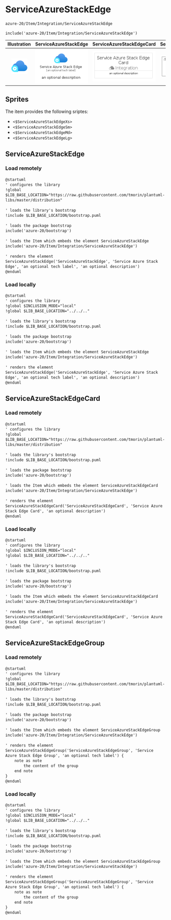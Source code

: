 # ServiceAzureStackEdge


```text
azure-20/Item/Integration/ServiceAzureStackEdge
```

```text
include('azure-20/Item/Integration/ServiceAzureStackEdge')
```



| Illustration | ServiceAzureStackEdge | ServiceAzureStackEdgeCard | ServiceAzureStackEdgeGroup |
| :---: | :---: | :---: | :---: |
| ![illustration for Illustration](../../../azure-20/Item/Integration/ServiceAzureStackEdge.png) | ![illustration for ServiceAzureStackEdge](../../../azure-20/Item/Integration/ServiceAzureStackEdge.Local.png) | ![illustration for ServiceAzureStackEdgeCard](../../../azure-20/Item/Integration/ServiceAzureStackEdgeCard.Local.png) | ![illustration for ServiceAzureStackEdgeGroup](../../../azure-20/Item/Integration/ServiceAzureStackEdgeGroup.Local.png) |



## Sprites
The item provides the following sriptes:

- `<$ServiceAzureStackEdgeXs>`
- `<$ServiceAzureStackEdgeSm>`
- `<$ServiceAzureStackEdgeMd>`
- `<$ServiceAzureStackEdgeLg>`





## ServiceAzureStackEdge

### Load remotely
```plantuml
@startuml
' configures the library
!global $LIB_BASE_LOCATION="https://raw.githubusercontent.com/tmorin/plantuml-libs/master/distribution"

' loads the library's bootstrap
!include $LIB_BASE_LOCATION/bootstrap.puml

' loads the package bootstrap
include('azure-20/bootstrap')

' loads the Item which embeds the element ServiceAzureStackEdge
include('azure-20/Item/Integration/ServiceAzureStackEdge')

' renders the element
ServiceAzureStackEdge('ServiceAzureStackEdge', 'Service Azure Stack Edge', 'an optional tech label', 'an optional description')
@enduml
```

### Load locally
```plantuml
@startuml
' configures the library
!global $INCLUSION_MODE="local"
!global $LIB_BASE_LOCATION="../../.."

' loads the library's bootstrap
!include $LIB_BASE_LOCATION/bootstrap.puml

' loads the package bootstrap
include('azure-20/bootstrap')

' loads the Item which embeds the element ServiceAzureStackEdge
include('azure-20/Item/Integration/ServiceAzureStackEdge')

' renders the element
ServiceAzureStackEdge('ServiceAzureStackEdge', 'Service Azure Stack Edge', 'an optional tech label', 'an optional description')
@enduml
```

## ServiceAzureStackEdgeCard

### Load remotely
```plantuml
@startuml
' configures the library
!global $LIB_BASE_LOCATION="https://raw.githubusercontent.com/tmorin/plantuml-libs/master/distribution"

' loads the library's bootstrap
!include $LIB_BASE_LOCATION/bootstrap.puml

' loads the package bootstrap
include('azure-20/bootstrap')

' loads the Item which embeds the element ServiceAzureStackEdgeCard
include('azure-20/Item/Integration/ServiceAzureStackEdge')

' renders the element
ServiceAzureStackEdgeCard('ServiceAzureStackEdgeCard', 'Service Azure Stack Edge Card', 'an optional description')
@enduml
```

### Load locally
```plantuml
@startuml
' configures the library
!global $INCLUSION_MODE="local"
!global $LIB_BASE_LOCATION="../../.."

' loads the library's bootstrap
!include $LIB_BASE_LOCATION/bootstrap.puml

' loads the package bootstrap
include('azure-20/bootstrap')

' loads the Item which embeds the element ServiceAzureStackEdgeCard
include('azure-20/Item/Integration/ServiceAzureStackEdge')

' renders the element
ServiceAzureStackEdgeCard('ServiceAzureStackEdgeCard', 'Service Azure Stack Edge Card', 'an optional description')
@enduml
```

## ServiceAzureStackEdgeGroup

### Load remotely
```plantuml
@startuml
' configures the library
!global $LIB_BASE_LOCATION="https://raw.githubusercontent.com/tmorin/plantuml-libs/master/distribution"

' loads the library's bootstrap
!include $LIB_BASE_LOCATION/bootstrap.puml

' loads the package bootstrap
include('azure-20/bootstrap')

' loads the Item which embeds the element ServiceAzureStackEdgeGroup
include('azure-20/Item/Integration/ServiceAzureStackEdge')

' renders the element
ServiceAzureStackEdgeGroup('ServiceAzureStackEdgeGroup', 'Service Azure Stack Edge Group', 'an optional tech label') {
    note as note
        the content of the group
    end note
}
@enduml
```

### Load locally
```plantuml
@startuml
' configures the library
!global $INCLUSION_MODE="local"
!global $LIB_BASE_LOCATION="../../.."

' loads the library's bootstrap
!include $LIB_BASE_LOCATION/bootstrap.puml

' loads the package bootstrap
include('azure-20/bootstrap')

' loads the Item which embeds the element ServiceAzureStackEdgeGroup
include('azure-20/Item/Integration/ServiceAzureStackEdge')

' renders the element
ServiceAzureStackEdgeGroup('ServiceAzureStackEdgeGroup', 'Service Azure Stack Edge Group', 'an optional tech label') {
    note as note
        the content of the group
    end note
}
@enduml
```

